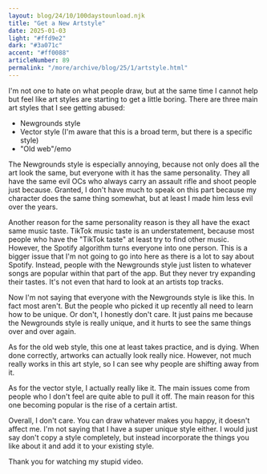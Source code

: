 ```yaml
---
layout: blog/24/10/100daystounload.njk
title: "Get a New Artstyle"
date: 2025-01-03
light: "#ffd9e2"
dark: "#3a071c"
accent: "#ff0088"
articleNumber: 89
permalink: "/more/archive/blog/25/1/artstyle.html"
---
```

I'm not one to hate on what people draw, but at the same time I cannot help but feel like art styles are starting to get a little boring. There are three main art styles that I see getting abused:

- Newgrounds style
- Vector style (I'm aware that this is a broad term, but there is a specific style)
- "Old web"/emo

The Newgrounds style is especially annoying, because not only does all the art look the same, but everyone with it has the same personality. They all have the same evil OCs who always carry an assault rifle and shoot people just because. Granted, I don't have much to speak on this part because my character does the same thing somewhat, but at least I made him less evil over the years.

Another reason for the same personality reason is they all have the exact same music taste. TikTok music taste is an understatement, because most people who have the "TikTok taste" at least try to find other music. However, the Spotify algorithm turns everyone into one person. This is a bigger issue that I'm not going to go into here as there is a lot to say about Spotify. Instead, people with the Newgrounds style just listen to whatever songs are popular within that part of the app. But they never try expanding their tastes. It's not even that hard to look at an artists top tracks.

Now I'm not saying that everyone with the Newgrounds style is like this. In fact most aren't. But the people who picked it up recently all need to learn how to be unique. Or don't, I honestly don't care. It just pains me because the Newgrounds style is really unique, and it hurts to see the same things over and over again.

As for the old web style, this one at least takes practice, and is dying. When done correctly, artworks can actually look really nice. However, not much really works in this art style, so I can see why people are shifting away from it.

As for the vector style, I actually really like it. The main issues come from people who I don't feel are quite able to pull it off. The main reason for this one becoming popular is the rise of a certain artist.

Overall, I don't care. You can draw whatever makes you happy, it doesn't affect me. I'm not saying that I have a super unique style either. I would just say don't copy a style completely, but instead incorporate the things you like about it and add it to your existing style.

Thank you for watching my stupid video.